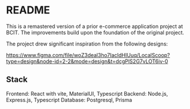 # README


This is a remastered version of a prior e-commerce application project at BCIT. The improvements build upon the foundation of the original project.

The project drew significant inspiration from the following designs:

<https://www.figma.com/file/woZ3deal3ho7IacldHIUuq/LocalScoop?type=design&node-id=2-2&mode=design&t=dcgPlS2G7vLOT6iv-0>

## Stack 

Frontend: React with vite, MaterialUI, Typescript
Backend: Node.js, Express.js, Typescript
Database: Postgresql, Prisma
